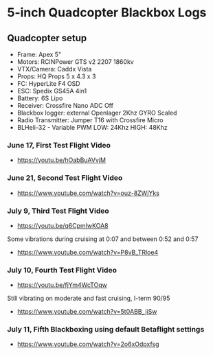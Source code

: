 # 5-inch Quadcopter Blackbox Logs

## Quadcopter setup
- Frame: Apex 5"
- Motors: RCINPower GTS v2 2207 1860kv
- VTX/Camera: Caddx Vista
- Props: HQ Props 5 x 4.3 x 3
- FC: HyperLite F4 OSD
- ESC: Spedix GS45A 4in1
- Battery: 6S Lipo
- Receiver: Crossfire Nano ADC Off
- Blackbox logger: external Openlager 2Khz GYRO Scaled
- Radio Transmitter: Jumper T16 with Crossfire Micro
- BLHeli-32 - Variable PWM LOW: 24Khz HIGH: 48Khz

### June 17, First Test Flight Video
- https://youtu.be/hOabBuAVvjM

### June 21, Second Test Flight Video
- https://www.youtube.com/watch?v=ouz-8ZWjYks

### July 9, Third Test Flight Video
- https://youtu.be/q6CpmIwKOA8

Some vibrations during cruising at 0:07 and between 0:52 and 0:57
- https://www.youtube.com/watch?v=P8vB_TRloe4

### July 10, Fourth Test Flight Video
- https://youtu.be/fjYm4WcTOqw

Still vibrating on moderate and fast cruising, I-term 90/95
- https://www.youtube.com/watch?v=5t0ABB_jiSw

### July 11, Fifth Blackboxing using default Betaflight settings
- https://www.youtube.com/watch?v=2o6xOdpxfsg